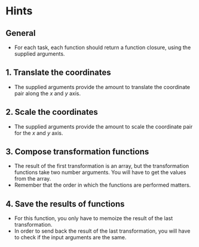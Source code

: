 # Hints

## General

- For each task, each function should return a function closure, using the supplied arguments.

## 1. Translate the coordinates

- The supplied arguments provide the amount to translate the coordinate pair along the _x_ and _y_ axis.

## 2. Scale the coordinates

- The supplied arguments provide the amount to scale the coordinate pair for the _x_ and _y_ axis.

## 3. Compose transformation functions

- The result of the first transformation is an array, but the transformation functions take two number arguments. You will have to get the values from the array.
- Remember that the order in which the functions are performed matters.

## 4. Save the results of functions

- For this function, you only have to memoize the result of the last transformation.
- In order to send back the result of the last transformation, you will have to check if the input arguments are the same.
